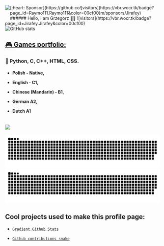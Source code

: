 <!-- center text? insert photos here with links on them !-->
<img src="https://media1.giphy.com/media/OfgFXNVi8gnEXvbske/giphy.gif" height="50" align="left"/>
[:heart: Sponsor](https://github.co![visitors](https://vbr.wocr.tk/badge?page_id=Raymo111.Raymo111&color=00cf00)m/sponsors/Jirafey)<br>
###### Hello, I am Grzegorz 👋🏻 
  ![visitors](https://vbr.wocr.tk/badge?page_id=Jirafey.Jirafey&color=00cf00)







<img alt="GitHub stats" src="https://github-readme-stats.vercel.app/api?username=Jirafey&bg_color=80,f0cd7b,f1ce7d,f5e58d,f4e892,81613a,f2cf7b&title_color=4B311A&text_color=000&count_private=true&hide_border=true"  style="width: 50%; max-width: 50%; min-width: 50%;">
<h2><a href ="https://jirafey.itch.io">🎮 Games portfolio: </a></h2>
                           <h3> 💛 Python, C, C++, HTML, CSS.
</h3>    <h4>             
  
- Polish - Native,

- English - C1,
  
- Chinese (Mandarin) - B1,
  
- German A2, 
  
- Dutch A1
</h4><br>
<img src="https://github-readme-stats.vercel.app/api/top-langs/?username=Jirafey&layout=compact&bg_color=20,f4e892,f1ce7d,f5e58d,f0cd7b,f0cd7b&title_color=4B311A&text_color=000&count_private=true&hide_border=true"count_private=true&theme=deafult" style="width: 50%; max-width: 50%; min-width: 50%;">

![github contribution grid snake animation](https://raw.githubusercontent.com/Jirafey/Jirafey/output/github-contribution-grid-snake-dark.svg#gh-dark-mode-only)![github contribution grid snake animation](https://raw.githubusercontent.com/Jirafey/Jirafey/output/github-contribution-grid-snake.svg#gh-light-mode-only)


<h2> Cool projects used to make this profile page:</h2> 

   
- [`Gradient Github Stats`](https://github.com/anuraghazra/github-readme-stats)

- [`Github contributions snake`](https://github.com/Platane/snk)

                                                                      
<!-- <a href="https://github.com/Jirafey/grzegorzkmita.com">
  <img align="center" src="https://github-readme-stats.vercel.app/api/pin/?username=Jirafey&repo=grzegorzkmita.com" />
</a>
<a href="https://github.com/Jirafey/Pong">
  <img align="center" src="https://github-readme-stats.vercel.app/api/pin/?username=Jirafey&repo=Pong" />
</a>!-->
